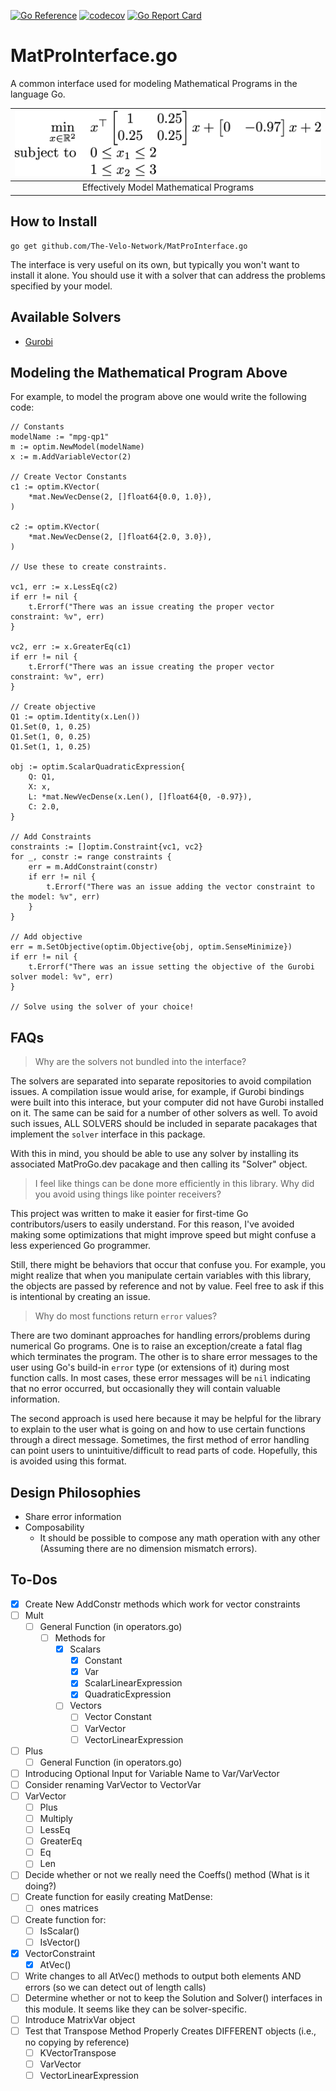 [![Go Reference](https://pkg.go.dev/badge/github.com/MatProGo-dev/MatProInterface.go.svg)](https://pkg.go.dev/github.com/MatProGo-dev/MatProInterface.go)
[![codecov](https://codecov.io/gh/MatProGo-dev/MatProInterface.go/branch/main/graph/badge.svg?token=RCIN5S1AK7)](https://codecov.io/gh/MatProGo-dev/MatProInterface.go)
[![Go Report Card](https://goreportcard.com/badge/github.com/MatProGo-dev/MatProInterface.go)](https://goreportcard.com/report/github.com/MatProGo-dev/MatProInterface.go)

# MatProInterface.go
A common interface used for modeling Mathematical Programs in the language Go.

| ![](images/scalar-range-optimization1.png) |
|:------------------------------------------:|
|  Effectively Model Mathematical Programs   |

## How to Install

```
go get github.com/The-Velo-Network/MatProInterface.go
```

The interface is very useful on its own, but typically you won't want to install it alone.
You should use it with a solver that can address the problems specified
by your model.

## Available Solvers

- [Gurobi](https://github.com/MatProGo-dev/Gurobi.go)

## Modeling the Mathematical Program Above
For example, to model the program above one would write the following code:
```
// Constants
modelName := "mpg-qp1"
m := optim.NewModel(modelName)
x := m.AddVariableVector(2)

// Create Vector Constants
c1 := optim.KVector(
    *mat.NewVecDense(2, []float64{0.0, 1.0}),
)

c2 := optim.KVector(
    *mat.NewVecDense(2, []float64{2.0, 3.0}),
)

// Use these to create constraints.

vc1, err := x.LessEq(c2)
if err != nil {
    t.Errorf("There was an issue creating the proper vector constraint: %v", err)
}

vc2, err := x.GreaterEq(c1)
if err != nil {
    t.Errorf("There was an issue creating the proper vector constraint: %v", err)
}

// Create objective
Q1 := optim.Identity(x.Len())
Q1.Set(0, 1, 0.25)
Q1.Set(1, 0, 0.25)
Q1.Set(1, 1, 0.25)

obj := optim.ScalarQuadraticExpression{
    Q: Q1,
    X: x,
    L: *mat.NewVecDense(x.Len(), []float64{0, -0.97}),
    C: 2.0,
}

// Add Constraints
constraints := []optim.Constraint{vc1, vc2}
for _, constr := range constraints {
    err = m.AddConstraint(constr)
    if err != nil {
        t.Errorf("There was an issue adding the vector constraint to the model: %v", err)
    }
}

// Add objective
err = m.SetObjective(optim.Objective{obj, optim.SenseMinimize})
if err != nil {
    t.Errorf("There was an issue setting the objective of the Gurobi solver model: %v", err)
}

// Solve using the solver of your choice!
```

## FAQs

> Why are the solvers not bundled into the interface?

The solvers are separated into separate repositories to avoid compilation issues.
A compilation issue would arise, for example, if Gurobi bindings were built into this interace,
but your computer did not have Gurobi installed on it. The same can be said for a number of other
solvers as well. To avoid such issues, ALL SOLVERS should be included in separate pacakages
that implement the `solver` interface in this package.

With this in mind, you should be able to use any solver by installing its associated
MatProGo.dev pacakage and then calling its "Solver" object.

> I feel like things can be done more efficiently in this library.
> Why did you avoid using things like pointer receivers?

This project was written to make it easier for first-time Go contributors/users
to easily understand. For this reason, I've avoided making some optimizations
that might improve speed but might confuse a less experienced Go programmer.

Still, there might be behaviors that occur that confuse you.
For example, you might realize that when
you manipulate certain variables with this library, the
objects are passed by reference and not by value. Feel free to
ask if this is intentional by creating an issue.

> Why do most functions return `error` values?

There are two dominant approaches for handling errors/problems
during numerical Go programs. One is to raise an exception/create a fatal flag which terminates the program.
The other is to share error messages to the user using Go's build-in `error` type (or extensions of it) during
most function calls. In most cases, these error messages will be `nil` indicating
that no error occurred, but occasionally they will contain valuable information.

The second approach is used here because it may be helpful for the library to explain to the user what is going on
and how to use certain functions through a direct message. 
Sometimes, the first method of error handling can point users to unintuitive/difficult to read parts of
code. Hopefully, this is avoided using this format.

## Design Philosophies

* Share error information
* Composability
  * It should be possible to compose any math operation with any other (Assuming there are no dimension mismatch errors).

## To-Dos

* [X] Create New AddConstr methods which work for vector constraints
* [ ] Mult
  * [ ] General Function (in operators.go)
    * [ ] Methods for
        * [X] Scalars
            * [X] Constant
            * [X] Var
            * [X] ScalarLinearExpression
            * [X] QuadraticExpression
        * [ ] Vectors
            * [ ] Vector Constant
            * [ ] VarVector
            * [ ] VectorLinearExpression
* [ ] Plus
    * [ ] General Function (in operators.go)
* [ ] Introducing Optional Input for Variable Name to Var/VarVector
* [ ] Consider renaming VarVector to VectorVar
* [ ] VarVector
    * [ ] Plus
    * [ ] Multiply
    * [ ] LessEq
    * [ ] GreaterEq
    * [ ] Eq
    * [ ] Len
* [ ] Decide whether or not we really need the Coeffs() method (What is it doing?)
* [ ] Create function for easily creating MatDense:
    * [ ] ones matrices
* [ ] Create function for:
    * [ ] IsScalar()
    * [ ] IsVector()
* [X] VectorConstraint
    * [X] AtVec()
* [ ] Write changes to all AtVec() methods to output both elements AND errors (so we can detect out of length calls)
* [ ] Determine whether or not to keep the Solution and Solver() interfaces in this module. It seems like they can be solver-specific.
* [ ] Introduce MatrixVar object
* [ ] Test that Transpose Method Properly Creates DIFFERENT objects (i.e., no copying by reference)
  * [ ] KVectorTranspose
  * [ ] VarVector
  * [ ] VectorLinearExpression